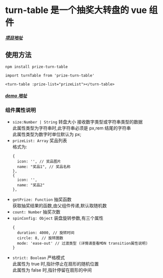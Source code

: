 # turn-table 是一个抽奖大转盘的 vue 组件

##### [项目地址](https://github.com/EatherToo/turn-table)

## 使用方法

```
npm install prize-turn-table

import turnTable from 'prize-turn-table'

<turn-table :prize-list="prizeList"></turn-table>

```

##### [demo 地址](https://eathertoo.github.io/turn-table/)

### 组件属性说明

- `size:Number | String` 转盘大小
  接收数字类型或字符串类型的数据  
  此属性类型为字符串时,此字符串必须是 px,rem 结尾的字符串  
  此属性类型为数字时单位默认为 px;
- `prizeList: Array` 奖品列表  
  格式为:
  ```
  {
    icon: '', // 奖品图片
    name: "奖品1", // 奖品名称
  },
  {
    icon: '',
    name: "奖品2"
  },
  ```
- `getPrize: Function` 抽奖函数  
  获取抽奖结果的函数,由父组件传递,默认取随机数
- `count: Number` 抽奖次数
- `spinConfig: Object` 装盘旋转参数,有三个属性
  ```
  {
    duration: 4000, // 旋转时间
    circle: 8, // 旋转圈数
    mode: 'ease-out' // 过渡类型 (详情请查看MDN transition属性说明)
  }
  ```
- `strict: Boolean` 严格模式  
  此属性为 true 时,指针停止在扇形的随机位置  
  此属性为 false 时,指针停留在扇形的中间
